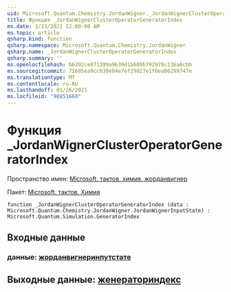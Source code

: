 ```yaml
---
uid: Microsoft.Quantum.Chemistry.JordanWigner._JordanWignerClusterOperatorGeneratorIndex
title: Функция _JordanWignerClusterOperatorGeneratorIndex
ms.date: 1/23/2021 12:00:00 AM
ms.topic: article
qsharp.kind: function
qsharp.namespace: Microsoft.Quantum.Chemistry.JordanWigner
qsharp.name: _JordanWignerClusterOperatorGeneratorIndex
qsharp.summary: ''
ms.openlocfilehash: b6202ce071399a9639d1b609b792978c136a6cbb
ms.sourcegitcommit: 71605ea9cc630e84e7ef29027e1f0ea06299747e
ms.translationtype: MT
ms.contentlocale: ru-RU
ms.lasthandoff: 01/26/2021
ms.locfileid: "98851660"
---
```

# <a name="_jordanwignerclusteroperatorgeneratorindex-function"></a>Функция _JordanWignerClusterOperatorGeneratorIndex

Пространство имен: [Microsoft. тактов. химия. жорданвигнер](xref:Microsoft.Quantum.Chemistry.JordanWigner)

Пакет: [Microsoft. тактов. Химия](https://nuget.org/packages/Microsoft.Quantum.Chemistry)




```qsharp
function _JordanWignerClusterOperatorGeneratorIndex (data : Microsoft.Quantum.Chemistry.JordanWigner.JordanWignerInputState) : Microsoft.Quantum.Simulation.GeneratorIndex
```


## <a name="input"></a>Входные данные

### <a name="data--jordanwignerinputstate"></a>данные: [жорданвигнеринпутстате](xref:Microsoft.Quantum.Chemistry.JordanWigner.JordanWignerInputState)





## <a name="output--generatorindex"></a>Выходные данные: [женераториндекс](xref:Microsoft.Quantum.Simulation.GeneratorIndex)

